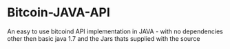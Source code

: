Bitcoin-JAVA-API
================

An easy to use bitcoind API implementation in JAVA - with no dependencies other then basic java 1.7 and the Jars thats supplied with the source
